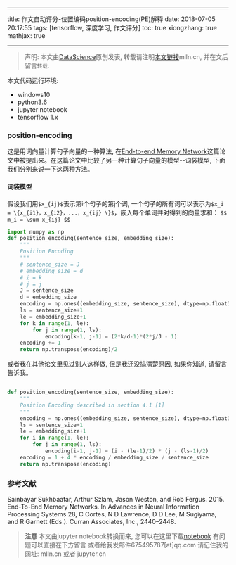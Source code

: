 
---
title: 作文自动评分-位置编码position-encoding(PE)解释
date: 2018-07-05 20:17:55
tags: [tensorflow, 深度学习, 作文评分]
toc: true
xiongzhang: true
mathjax: true

---
<span></span>
<!-- more -->

> 声明: 本文由[DataScience](http://mlln.cn)原创发表, 转载请注明[本文链接](http://mlln.cn)mlln.cn, 并在文后留言`转载`.

本文代码运行环境:

- windows10
- python3.6
- jupyter notebook
- tensorflow 1.x

### position-encoding

这是用词向量计算句子向量的一种算法, 在[End-to-end Memory Network](https://arxiv.org/pdf/1503.08895.pdf)这篇论文中被提出来。在这篇论文中比较了另一种计算句子向量的模型--词袋模型, 下面我们分别来说一下这两种方法。

#### 词袋模型

假设我们用`$x_{ij}$`表示第i个句子的第j个词, 一个句子的所有词可以表示为`$x_i = \{x_{i1}，x_{i2}，...，x_{ij} \}$`，嵌入每个单词并对得到的向量求和：
`$$
m_i = \sum x_{ij}
$$`


```python
import numpy as np
def position_encoding(sentence_size, embedding_size):
    """
    Position Encoding 
    """
    # sentence_size = J
    # embedding_size = d
    # i = k
    # j = j
    J = sentence_size
    d = embedding_size
    encoding = np.ones((embedding_size, sentence_size), dtype=np.float32)
    ls = sentence_size+1
    le = embedding_size+1
    for k in range(1, le):
        for j in range(1, ls):
            encoding[k-1, j-1] = (2*k/d-1)*(2*j/J - 1)
    encoding += 1
    return np.transpose(encoding)/2


```

或者我在其他论文里见过别人这样做, 但是我还没搞清楚原因, 如果你知道, 请留言告诉我。


```python

def position_encoding(sentence_size, embedding_size):
    """
    Position Encoding described in section 4.1 [1]
    """
    encoding = np.ones((embedding_size, sentence_size), dtype=np.float32)
    ls = sentence_size+1
    le = embedding_size+1
    for i in range(1, le):
        for j in range(1, ls):
            encoding[i-1, j-1] = (i - (le-1)/2) * (j - (ls-1)/2)
    encoding = 1 + 4 * encoding / embedding_size / sentence_size
    return np.transpose(encoding)

```

### 参考文献

Sainbayar Sukhbaatar, Arthur Szlam, Jason Weston, and Rob Fergus. 2015. End-To-End Memory Networks. In Advances in Neural Information Processing Systems 28, C Cortes, N D Lawrence, D D Lee, M Sugiyama, and R Garnett (Eds.). Curran Associates, Inc., 2440–2448.


> **注意**
> 本文由jupyter notebook转换而来, 您可以在这里下载[notebook](作文自动评分-位置编码position-encoding(PE)解释.ipynb)
> 有问题可以直接在下方留言
> 或者给我发邮件675495787[at]qq.com
> 请记住我的网址: mlln.cn 或者 jupyter.cn

